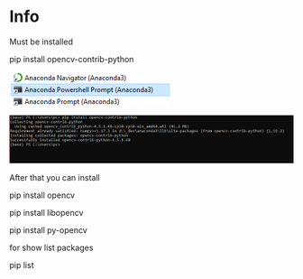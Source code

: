 # Info 
Must be installed

pip install opencv-contrib-python 

![](./info/01.png)

![](./info/02.png)

After that you can install

pip install opencv

pip install libopencv

pip install py-opencv

for show list packages

pip list
